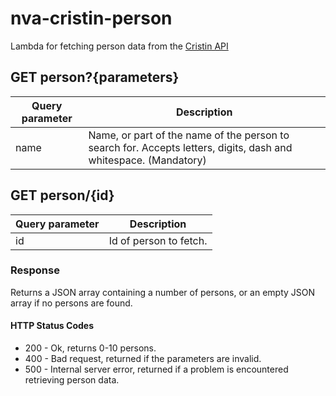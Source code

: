 # nva-cristin-person

Lambda for fetching person data from the [Cristin API](https://api.cristin.no/v2/doc/index.html)

## GET person?{parameters}

| Query parameter | Description |
| ------ | ------ |
| name | Name, or part of the name of the person to search for. Accepts letters, digits, dash and whitespace. (Mandatory) |

## GET person/{id}

| Query parameter | Description |
| ------ | ------ |
| id | Id of person to fetch.

### Response

Returns a JSON array containing a number of persons, or an empty JSON array if no persons are found.

#### HTTP Status Codes

*  200 - Ok, returns 0-10 persons.
*  400 - Bad request, returned if the parameters are invalid.
*  500 - Internal server error, returned if a problem is encountered retrieving person data.